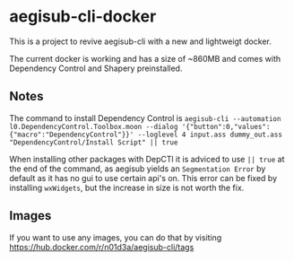 # aegisub-cli-docker

This is a project to revive aegisub-cli with a new and lightweigt docker. 

The current docker is working and has a size of ~860MB and comes with Dependency Control and Shapery preinstalled.

## Notes
The command to install Dependency Control is 
`aegisub-cli --automation l0.DependencyControl.Toolbox.moon --dialog '{"button":0,"values":{"macro":"DependencyControl"}}' --loglevel 4 input.ass dummy_out.ass "DependencyControl/Install Script" || true`

When installing other packages with DepCTl it is adviced to use `|| true` at the end of the command, as aegisub yields an `Segmentation Error` by default as it has no gui to use certain api's on. This error can be fixed by installing `wxWidgets`, but the increase in size is not worth the fix.

## Images
If you want to use any images, you can do that by visiting https://hub.docker.com/r/n01d3a/aegisub-cli/tags